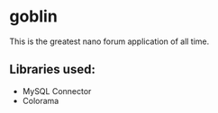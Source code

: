# goblin

This is the greatest nano forum application of all time. 

## Libraries used:
- MySQL Connector
- Colorama